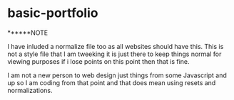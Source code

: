 # basic-portfolio

******NOTE

I have inluded a normalize file too as all websites should have this. This is not a style file that I am tweeking it is just there to keep things normal for viewing purposes
if i lose points on this point then that is fine. 

I am not a new person to web design just things from some Javascript and up so I am coding from that point and that does mean using resets and normalizations. 
